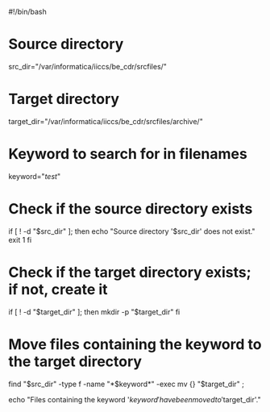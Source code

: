 #!/bin/bash

# Source directory
src_dir="/var/informatica/iiccs/be_cdr/srcfiles/"

# Target directory
target_dir="/var/informatica/iiccs/be_cdr/srcfiles/archive/"

# Keyword to search for in filenames
keyword="_test_"

# Check if the source directory exists
if [ ! -d "$src_dir" ]; then
  echo "Source directory '$src_dir' does not exist."
  exit 1
fi

# Check if the target directory exists; if not, create it
if [ ! -d "$target_dir" ]; then
  mkdir -p "$target_dir"
fi

# Move files containing the keyword to the target directory
find "$src_dir" -type f -name "*$keyword*" -exec mv {} "$target_dir" \;

echo "Files containing the keyword '$keyword' have been moved to '$target_dir'."


